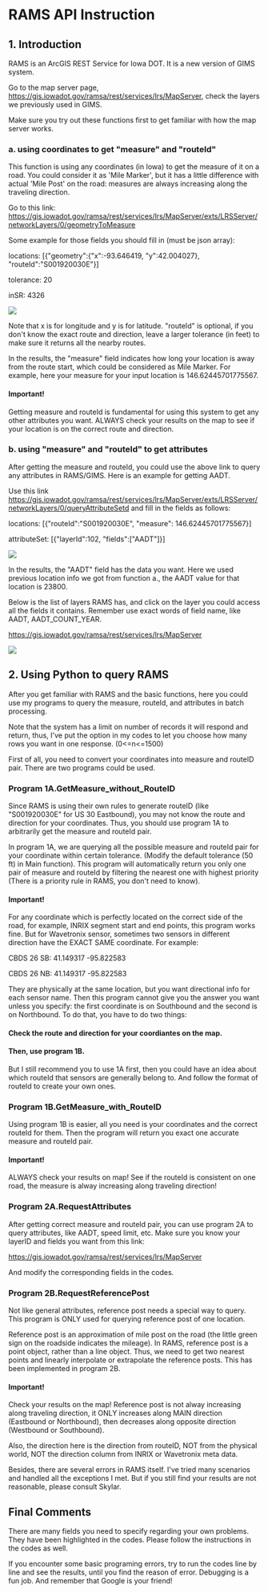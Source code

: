 # RAMS API Instruction

## 1. Introduction

RAMS is an ArcGIS REST Service for Iowa DOT. It is a new version of GIMS system.

Go to the map server page, https://gis.iowadot.gov/ramsa/rest/services/lrs/MapServer, check the layers we previously used in GIMS.

Make sure you try out these functions first to get familiar with how the map server works.

### a. using coordinates to get "measure" and "routeId"

This function is using any coordinates (in Iowa) to get the measure of it on a road. You could consider it as 'Mile Marker', but it has a little difference with actual 'Mile Post' on the road: measures are always increasing along the traveling direction.

Go to this link: https://gis.iowadot.gov/ramsa/rest/services/lrs/MapServer/exts/LRSServer/networkLayers/0/geometryToMeasure

Some example for those fields you should fill in (must be json array):

locations: [{"geometry":{"x":-93.646419, "y":42.004027}, "routeId":"S001920030E"}]

tolerance: 20

inSR: 4326

![](https://github.com/jane212/RAMS_API/blob/master/geotomeasure.png)

Note that x is for longitude and y is for latitude. "routeId" is optional, if you don't know the exact route and direction, leave a larger tolerance (in feet) to make sure it returns all the nearby routes.

In the results, the "measure" field indicates how long your location is away from the route start, which could be considered as Mile Marker. For example, here your measure for your input location is 146.62445701775567.

#### Important!

Getting measure and routeId is fundamental for using this system to get any other attributes you want. ALWAYS check your results on the map to see if your location is on the correct route and direction.

### b. using "measure" and "routeId" to get attributes

After getting the measure and routeId, you could use the above link to query any attributes in RAMS/GIMS. Here is an example for getting AADT.

Use this link https://gis.iowadot.gov/ramsa/rest/services/lrs/MapServer/exts/LRSServer/networkLayers/0/queryAttributeSetd and fill in the fields as follows:

locations: [{"routeId":"S001920030E", "measure": 146.62445701775567}]

attributeSet: [{"layerId":102, "fields":["AADT"]}]

![](https://github.com/jane212/RAMS_API/blob/master/aadt.png)

In the results, the "AADT" field has the data you want. Here we used previous location info we got from function a., the AADT value for that location is 23800.

Below is the list of layers RAMS has, and click on the layer you could access all the fields it contains. Remember use exact words of field name, like AADT, AADT_COUNT_YEAR.

https://gis.iowadot.gov/ramsa/rest/services/lrs/MapServer

![](https://github.com/jane212/RAMS_API/blob/master/layers.png)


## 2. Using Python to query RAMS

After you get familiar with RAMS and the basic functions, here you could use my programs to query the measure, routeId, and attributes in batch processing.

Note that the system has a limit on number of records it will respond and return, thus, I've put the option in my codes to let you choose how many rows you want in one response. (0<=n<=1500)

First of all, you need to convert your coordinates into measure and routeID pair. There are two programs could be used.

### Program 1A.GetMeasure_without_RouteID

Since RAMS is using their own rules to generate routeID (like "S001920030E" for US 30 Eastbound), you may not know the route and direction for your coordinates. Thus, you should use program 1A to arbitrarily get the measure and routeId pair. 

In program 1A, we are querying all the possible measure and routeId pair for your coordinate within certain tolerance. (Modify the default tolerance (50 ft) in Main function). This program will automatically return you only one pair of measure and routeId by filtering the nearest one with highest priority (There is a priority rule in RAMS, you don't need to know).

#### Important!

For any coordinate which is perfectly located on the correct side of the road, for example, INRIX segment start and end points, this program works fine. But for Wavetronix sensor, sometimes two sensors in different direction have the EXACT SAME coordinate. For example:

CBDS 26 SB: 41.149317	-95.822583

CBDS 26 NB: 41.149317	-95.822583

They are physically at the same location, but you want directional info for each sensor name. Then this program cannot give you the answer you want unless you specify: the first coordinate is on Southbound and the second is on Northbound. To do that, you have to do two things:

#### Check the route and direction for your coordiantes on the map.
#### Then, use program 1B.

But I still recommend you to use 1A first, then you could have an idea about which routeId that sensors are generally belong to. And follow the format of routeId to create your own ones.

### Program 1B.GetMeasure_with_RouteID

Using program 1B is easier, all you need is your coordinates and the correct routeId for them. Then the program will return you exact one accurate measure and routeId pair.

#### Important!

ALWAYS check your results on map! See if the routeId is consistent on one road, the measure is alway increasing along traveling direction!

### Program 2A.RequestAttributes

After getting correct measure and routeId pair, you can use program 2A to query attributes, like AADT, speed limit, etc. Make sure you know your layerID and fields you want from this link:

https://gis.iowadot.gov/ramsa/rest/services/lrs/MapServer

And modify the corresponding fields in the codes.

### Program 2B.RequestReferencePost

Not like general attributes, reference post needs a special way to query. This program is ONLY used for querying reference post of one location.

Reference post is an approximation of mile post on the road (the little green sign on the roadside indicates the mileage). In RAMS, reference post is a point object, rather than a line object. Thus, we need to get two nearest points and linearly interpolate or extrapolate the reference posts. This has been implemented in program 2B.

#### Important!

Check your results on the map! Reference post is not alway increasing along traveling direction, it ONLY increases along MAIN direction (Eastbound or Northbound), then decreases along opposite direction (Westbound or Southbound). 

Also, the direction here is the direction from routeID, NOT from the physical world, NOT the direction column from INRIX or Wavetronix meta data.

Besides, there are several errors in RAMS itself. I've tried many scenarios and handled all the exceptions I met. But if you still find your results are not reasonable, please consult Skylar.

## Final Comments

There are many fields you need to specify regarding your own problems. They have been highlighted in the codes. Please follow the instructions in the codes as well.

If you encounter some basic programing errors, try to run the codes line by line and see the results, until you find the reason of error. Debugging is a fun job. And remember that Google is your friend!








